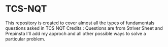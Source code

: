 # TCS-NQT
This repository is created to cover almost all the types of fundamentals questions asked in TCS NQT
Credits : Questions are from Striver Sheet and Prepinsta 
I'll add my approch and all other possible ways to solve a particular problem.
